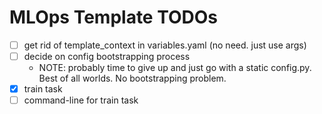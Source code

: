 # MLOps Template TODOs

- [ ] get rid of template_context in variables.yaml (no need. just use args)
- [ ] decide on config bootstrapping process
    - NOTE: probably time to give up and just go with a static config.py.  Best of all worlds.  No bootstrapping problem.
- [x] train task
- [ ] command-line for train task
